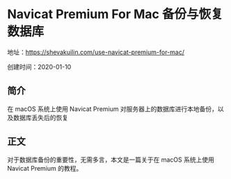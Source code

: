 # Navicat Premium For Mac 备份与恢复数据库

地址：https://shevakuilin.com/use-navicat-premium-for-mac/

创建时间：2020-01-10

## 简介

在 macOS 系统上使用 Navicat Premium 对服务器上的数据库进行本地备份，以及数据库丢失后的恢复

## 正文

对于数据库备份的重要性，无需多言，本文是一篇关于在 macOS 系统上使用 Navicat Premium 的教程。
